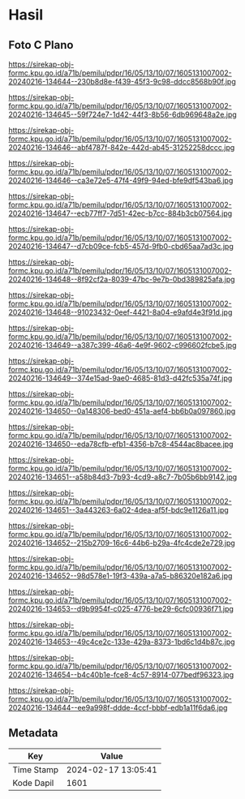 # Hasil

## Foto C Plano

https://sirekap-obj-formc.kpu.go.id/a71b/pemilu/pdpr/16/05/13/10/07/1605131007002-20240216-134644--230b8d8e-f439-45f3-9c98-ddcc8568b90f.jpg

https://sirekap-obj-formc.kpu.go.id/a71b/pemilu/pdpr/16/05/13/10/07/1605131007002-20240216-134645--59f724e7-1d42-44f3-8b56-6db969648a2e.jpg

https://sirekap-obj-formc.kpu.go.id/a71b/pemilu/pdpr/16/05/13/10/07/1605131007002-20240216-134646--abf4787f-842e-442d-ab45-31252258dccc.jpg

https://sirekap-obj-formc.kpu.go.id/a71b/pemilu/pdpr/16/05/13/10/07/1605131007002-20240216-134646--ca3e72e5-47f4-49f9-94ed-bfe9df543ba6.jpg

https://sirekap-obj-formc.kpu.go.id/a71b/pemilu/pdpr/16/05/13/10/07/1605131007002-20240216-134647--ecb77ff7-7d51-42ec-b7cc-884b3cb07564.jpg

https://sirekap-obj-formc.kpu.go.id/a71b/pemilu/pdpr/16/05/13/10/07/1605131007002-20240216-134647--d7cb09ce-fcb5-457d-9fb0-cbd65aa7ad3c.jpg

https://sirekap-obj-formc.kpu.go.id/a71b/pemilu/pdpr/16/05/13/10/07/1605131007002-20240216-134648--8f92cf2a-8039-47bc-9e7b-0bd389825afa.jpg

https://sirekap-obj-formc.kpu.go.id/a71b/pemilu/pdpr/16/05/13/10/07/1605131007002-20240216-134648--91023432-0eef-4421-8a04-e9afd4e3f91d.jpg

https://sirekap-obj-formc.kpu.go.id/a71b/pemilu/pdpr/16/05/13/10/07/1605131007002-20240216-134649--a387c399-46a6-4e9f-9602-c996602fcbe5.jpg

https://sirekap-obj-formc.kpu.go.id/a71b/pemilu/pdpr/16/05/13/10/07/1605131007002-20240216-134649--374e15ad-9ae0-4685-81d3-d42fc535a74f.jpg

https://sirekap-obj-formc.kpu.go.id/a71b/pemilu/pdpr/16/05/13/10/07/1605131007002-20240216-134650--0a148306-bed0-451a-aef4-bb6b0a097860.jpg

https://sirekap-obj-formc.kpu.go.id/a71b/pemilu/pdpr/16/05/13/10/07/1605131007002-20240216-134650--eda78cfb-efb1-4356-b7c8-4544ac8bacee.jpg

https://sirekap-obj-formc.kpu.go.id/a71b/pemilu/pdpr/16/05/13/10/07/1605131007002-20240216-134651--a58b84d3-7b93-4cd9-a8c7-7b05b6bb9142.jpg

https://sirekap-obj-formc.kpu.go.id/a71b/pemilu/pdpr/16/05/13/10/07/1605131007002-20240216-134651--3a443263-6a02-4dea-af5f-bdc9e1126a11.jpg

https://sirekap-obj-formc.kpu.go.id/a71b/pemilu/pdpr/16/05/13/10/07/1605131007002-20240216-134652--215b2709-16c6-44b6-b29a-4fc4cde2e729.jpg

https://sirekap-obj-formc.kpu.go.id/a71b/pemilu/pdpr/16/05/13/10/07/1605131007002-20240216-134652--98d578e1-19f3-439a-a7a5-b86320e182a6.jpg

https://sirekap-obj-formc.kpu.go.id/a71b/pemilu/pdpr/16/05/13/10/07/1605131007002-20240216-134653--d9b9954f-c025-4776-be29-6cfc00936f71.jpg

https://sirekap-obj-formc.kpu.go.id/a71b/pemilu/pdpr/16/05/13/10/07/1605131007002-20240216-134653--49c4ce2c-133e-429a-8373-1bd6c1d4b87c.jpg

https://sirekap-obj-formc.kpu.go.id/a71b/pemilu/pdpr/16/05/13/10/07/1605131007002-20240216-134654--b4c40b1e-fce8-4c57-8914-077bedf96323.jpg

https://sirekap-obj-formc.kpu.go.id/a71b/pemilu/pdpr/16/05/13/10/07/1605131007002-20240216-134644--ee9a998f-ddde-4ccf-bbbf-edb1a11f6da6.jpg


## Metadata

| Key        | Value               |
| ---------- | ------------------- |
| Time Stamp | 2024-02-17 13:05:41 |
| Kode Dapil | 1601                |




